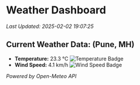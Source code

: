 
# Weather Dashboard

_Last Updated: 2025-02-02 19:07:25_

## Current Weather Data: (Pune, MH)
- **Temperature:** 23.3 °C ![Temperature Badge](https://img.shields.io/badge/Temperature-Medium%20Temp-green)
- **Wind Speed:** 4.1 km/h ![Wind Speed Badge](https://img.shields.io/badge/Wind%20Speed-Low%20Wind-blue)

*Powered by Open-Meteo API*

